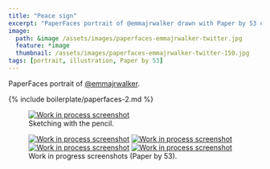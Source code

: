 ```yaml
---
title: "Peace sign"
excerpt: "PaperFaces portrait of @emmajrwalker drawn with Paper by 53 on an iPad."
image: 
  path: &image /assets/images/paperfaces-emmajrwalker-twitter.jpg 
  feature: *image
  thumbnail: /assets/images/paperfaces-emmajrwalker-twitter-150.jpg
tags: [portrait, illustration, Paper by 53]
---
```


PaperFaces portrait of <a href="http://twitter.com/emmajrwalker">@emmajrwalker</a>.

{% include boilerplate/paperfaces-2.md %}

<figure>
	<a href="{{ site.url }}/assets/images/paperfaces-emmajrwalker-process-1-lg.jpg"><img src="{{ site.url }}/assets/images/paperfaces-emmajrwalker-process-1-750.jpg" alt="Work in process screenshot"></a>
	<figcaption>Sketching with the pencil.</figcaption>
</figure>

<figure class="half">
	<a href="{{ site.url }}/assets/images/paperfaces-emmajrwalker-process-2-lg.jpg"><img src="{{ site.url }}/assets/images/paperfaces-emmajrwalker-process-2-600.jpg" alt="Work in process screenshot"></a>
	<a href="{{ site.url }}/assets/images/paperfaces-emmajrwalker-process-3-lg.jpg"><img src="{{ site.url }}/assets/images/paperfaces-emmajrwalker-process-3-600.jpg" alt="Work in process screenshot"></a>
	<a href="{{ site.url }}/assets/images/paperfaces-emmajrwalker-process-4-lg.jpg"><img src="{{ site.url }}/assets/images/paperfaces-emmajrwalker-process-4-600.jpg" alt="Work in process screenshot"></a>
	<a href="{{ site.url }}/assets/images/paperfaces-emmajrwalker-process-5-lg.jpg"><img src="{{ site.url }}/assets/images/paperfaces-emmajrwalker-process-5-600.jpg" alt="Work in process screenshot"></a>
	<figcaption>Work in progress screenshots (Paper by 53).</figcaption>
</figure>
